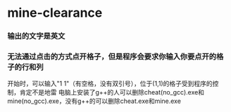 # mine-clearance
### 输出的文字是英文
### 无法通过点击的方式点开格子，但是程序会要求你输入你要点开的格子的行和列
开始时，可以输入"1 1"（有空格，没有双引号），位于(1,1)的格子受到程序的控制，肯定不是地雷
电脑上安装了g++的人可以删除cheat(no_gcc).exe和mine(no_gcc).exe，没有g++的可以删除cheat.exe和mine.exe
